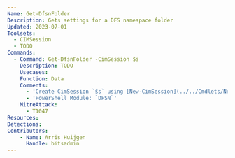 ```yaml
---
Name: Get-DfsnFolder
Description: Gets settings for a DFS namespace folder
Updated: 2023-07-01
Toolsets:
  - CIMSession
  - TODO
Commands:
  - Command: Get-DfsnFolder -CimSession $s
    Description: TODO
    Usecases:
    Function: Data
    Comments:
      - 'Create CimSession `$s` using [New-CimSession](../../Cmdlets/New-CimSession/)'
      - 'PowerShell Module: `DFSN`'
    MitreAttack:
      - T1047
Resources:
Detections:
Contributors:
    - Name: Arris Huijgen
      Handle: bitsadmin
---
```

